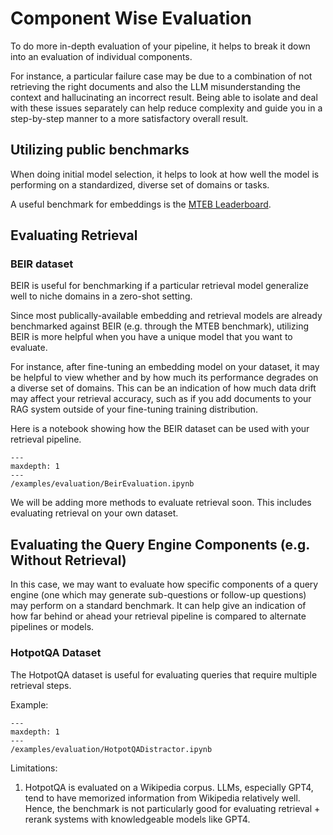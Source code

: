 # Component Wise Evaluation
To do more in-depth evaluation of your pipeline, it helps to break it down into an evaluation of individual components. 

For instance, a particular failure case may be due to a combination of not retrieving the right documents and also the LLM misunderstanding the context and hallucinating an incorrect result. Being able to isolate and deal with these issues separately can help reduce complexity and guide you in a step-by-step manner to a more satisfactory overall result.

## Utilizing public benchmarks
When doing initial model selection, it helps to look at how well the model is performing on a standardized, diverse set of domains or tasks.

A useful benchmark for embeddings is the [MTEB Leaderboard](https://huggingface.co/spaces/mteb/leaderboard).

## Evaluating Retrieval
### BEIR dataset

BEIR is useful for benchmarking if a particular retrieval model generalize well to niche domains in a zero-shot setting.

Since most publically-available embedding and retrieval models are already benchmarked against BEIR (e.g. through the MTEB benchmark), utilizing BEIR is more helpful when you have a unique model that you want to evaluate. 

For instance, after fine-tuning an embedding model on your dataset, it may be helpful to view whether and by how much its performance degrades on a diverse set of domains. This can be an indication of how much data drift may affect your retrieval accuracy, such as if you add documents to your RAG system outside of your fine-tuning training distribution.

Here is a notebook showing how the BEIR dataset can be used with your retrieval pipeline.


```{toctree}
---
maxdepth: 1
---
/examples/evaluation/BeirEvaluation.ipynb
```

We will be adding more methods to evaluate retrieval soon. This includes evaluating retrieval on your own dataset.

## Evaluating the Query Engine Components (e.g. Without Retrieval)

In this case, we may want to evaluate how specific components of a query engine (one which may generate sub-questions or follow-up questions) may perform on a standard benchmark. It can help give an indication of how far behind or ahead your retrieval pipeline is compared to alternate pipelines or models.

### HotpotQA Dataset

The HotpotQA dataset is useful for evaluating queries that require multiple retrieval steps.

Example:
```{toctree}
---
maxdepth: 1
---
/examples/evaluation/HotpotQADistractor.ipynb
```

Limitations:

1. HotpotQA is evaluated on a Wikipedia corpus. LLMs, especially GPT4, tend to have memorized information from Wikipedia relatively well. Hence, the benchmark is not particularly good for evaluating retrieval + rerank systems with knowledgeable models like GPT4.
